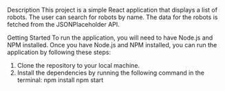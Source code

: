 Description
This project is a simple React application that displays a list of robots. The user can search for robots by name. The data for the robots is fetched from the JSONPlaceholder API.

Getting Started
To run the application, you will need to have Node.js and NPM installed. Once you have Node.js and NPM installed, you can run the application by following these steps:

1. Clone the repository to your local machine.
2. Install the dependencies by running the following command in the terminal:
    npm install
    npm start